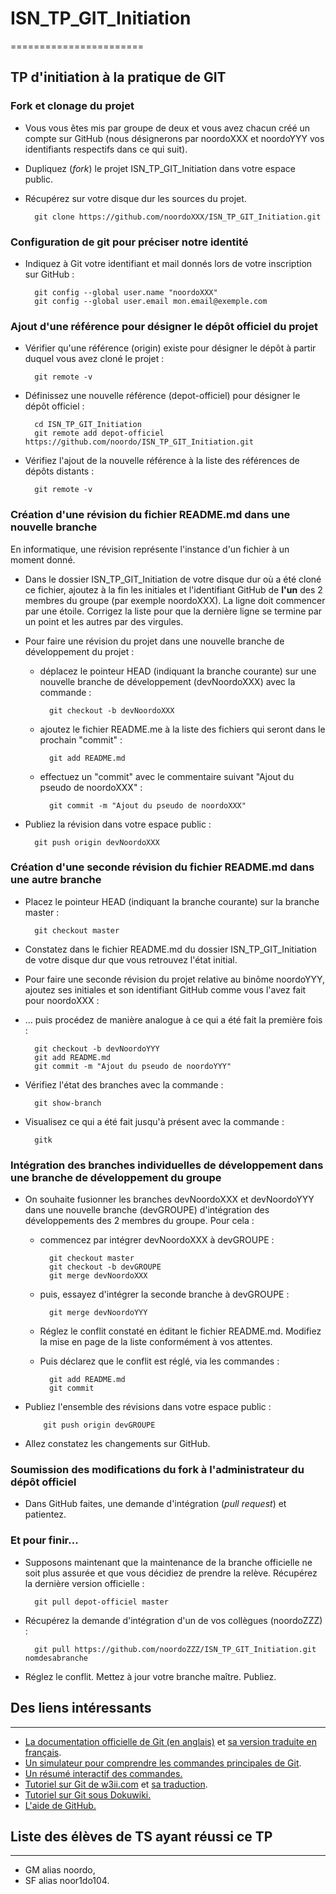# ISN_TP_GIT_Initiation
=======================

## TP d'initiation à la pratique de GIT

### Fork et clonage du projet

* Vous vous êtes mis par groupe de deux et vous avez chacun créé un compte sur GitHub (nous désignerons par noordoXXX et noordoYYY vos identifiants respectifs dans ce qui suit).
* Dupliquez (*fork*) le projet ISN_TP_GIT_Initiation dans votre espace public.
* Récupérez sur votre disque dur les sources du projet.

        git clone https://github.com/noordoXXX/ISN_TP_GIT_Initiation.git

### Configuration de git pour préciser notre identité

* Indiquez à Git votre identifiant et mail donnés lors de votre inscription sur GitHub :

        git config --global user.name "noordoXXX"
        git config --global user.email mon.email@exemple.com
        
### Ajout d'une référence pour désigner le dépôt officiel du projet

* Vérifier qu'une référence (origin) existe  pour désigner le dépôt à partir duquel vous avez cloné le projet :

        git remote -v
        
* Définissez une nouvelle référence (depot-officiel) pour désigner le dépôt officiel :

        cd ISN_TP_GIT_Initiation
        git remote add depot-officiel https://github.com/noordo/ISN_TP_GIT_Initiation.git

* Vérifiez l'ajout de la nouvelle référence à la liste des références de dépôts distants :

        git remote -v

### Création d'une révision du fichier README.md dans une nouvelle branche

En informatique, une révision représente l'instance d'un fichier à un moment donné.
        
* Dans le dossier ISN_TP_GIT_Initiation de votre disque dur où a été cloné ce fichier, ajoutez à la fin les initiales et l'identifiant GitHub de **l'un** des 2 membres du groupe (par exemple noordoXXX). La ligne doit commencer par une étoile. Corrigez la liste pour que la dernière ligne se termine par un point et les autres par des virgules.

* Pour faire une révision du projet dans une nouvelle branche de développement du projet :

  * déplacez le pointeur HEAD (indiquant la branche courante) sur une nouvelle branche de développement (devNoordoXXX) avec la commande :
  
          git checkout -b devNoordoXXX

  * ajoutez le fichier README.me à la liste des fichiers qui seront dans le prochain "commit" :
        
          git add README.md

  * effectuez un "commit" avec le commentaire suivant "Ajout du pseudo de noordoXXX" :
        
          git commit -m "Ajout du pseudo de noordoXXX"

* Publiez la révision dans votre espace public :

        git push origin devNoordoXXX

### Création d'une seconde révision du fichier README.md dans une autre branche
        
* Placez le pointeur HEAD (indiquant la branche courante) sur la branche master :

        git checkout master

* Constatez dans le fichier README.md du dossier ISN_TP_GIT_Initiation de votre disque dur que vous retrouvez l'état initial.

* Pour faire une seconde révision du projet relative au binôme noordoYYY, ajoutez ses initiales et son identifiant GitHub comme vous l'avez fait pour noordoXXX :

* ... puis procédez de manière analogue à ce qui a été fait la première fois :

        git checkout -b devNoordoYYY
        git add README.md
        git commit -m "Ajout du pseudo de noordoYYY"

* Vérifiez l'état des branches avec la commande :

        git show-branch
        
* Visualisez ce qui a été fait jusqu'à présent avec la commande :

        gitk

### Intégration des branches individuelles de développement dans une branche de développement du groupe
        
* On souhaite fusionner les branches devNoordoXXX et devNoordoYYY dans une nouvelle branche (devGROUPE) d'intégration des développements des 2 membres du groupe. Pour cela :

  * commencez par intégrer devNoordoXXX à devGROUPE :

          git checkout master
          git checkout -b devGROUPE
          git merge devNoordoXXX
        
  * puis, essayez d'intégrer la seconde branche à devGROUPE :

          git merge devNoordoYYY

  * Réglez le conflit constaté en éditant le fichier README.md. Modifiez la mise en page de la liste conformément à vos attentes. 
  
  * Puis déclarez que le conflit est réglé, via les commandes :

          git add README.md
          git commit

* Publiez l'ensemble des révisions dans votre espace public :

          git push origin devGROUPE

* Allez constatez les changements sur GitHub.

### Soumission des modifications du fork à l'administrateur du dépôt officiel
        
* Dans GitHub faites, une demande d'intégration (*pull request*) et patientez.

### Et pour finir...

* Supposons maintenant que la maintenance de la branche officielle ne soit plus assurée et que vous décidiez de prendre la relève. Récupérez la dernière version officielle :
 
        git pull depot-officiel master

* Récupérez la demande d'intégration d'un de vos collègues (noordoZZZ) :

        git pull https://github.com/noordoZZZ/ISN_TP_GIT_Initiation.git nomdesabranche

* Réglez le conflit. Mettez à jour votre branche maître. Publiez.

## Des liens intéressants
-------------------------

* [La documentation officielle de Git (en anglais)](https://git-scm.com/book/en/v2) et [sa version traduite en français](https://git-scm.com/book/fr/v2).
* [Un simulateur pour comprendre les commandes principales de Git](https://onlywei.github.io/explain-git-with-d3/).
* [Un résumé interactif des commandes.](http://ndpsoftware.com/git-cheatsheet.html#loc=workspace)
* [Tutoriel sur Git de w3ii.com](http://www.w3ii.com/en-US/git/git_quick_guide.html) et [sa traduction](http://www.w3ii.com/fr/git/git_quick_guide.html).
* [Tutoriel sur Git sous Dokuwiki.](http://anne.pacalet.fr/Notes/doku.php?id=notes:0106_git)
* [L'aide de GitHub.](https://help.github.com/)

## Liste des élèves de TS ayant réussi ce TP
--------------------------------------------
* GM alias noordo,
* SF alias noor1do104.
